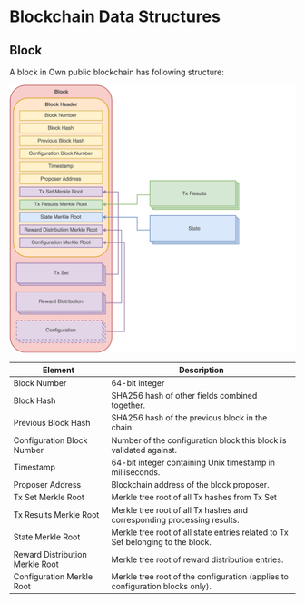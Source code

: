 # Blockchain Data Structures


## Block

A block in Own public blockchain has following structure:

![Block Structure](BlockStructure.png)

Element | Description
---|---
Block Number | 64-bit integer
Block Hash | SHA256 hash of other fields combined together.
Previous Block Hash | SHA256 hash of the previous block in the chain.
Configuration Block Number | Number of the configuration block this block is validated against.
Timestamp | 64-bit integer containing Unix timestamp in milliseconds.
Proposer Address | Blockchain address of the block proposer.
Tx Set Merkle Root | Merkle tree root of all Tx hashes from Tx Set
Tx Results Merkle Root | Merkle tree root of all Tx hashes and corresponding processing results.
State Merkle Root | Merkle tree root of all state entries related to Tx Set belonging to the block.
Reward Distribution Merkle Root | Merkle tree root of reward distribution entries.
Configuration Merkle Root | Merkle tree root of the configuration (applies to configuration blocks only).
